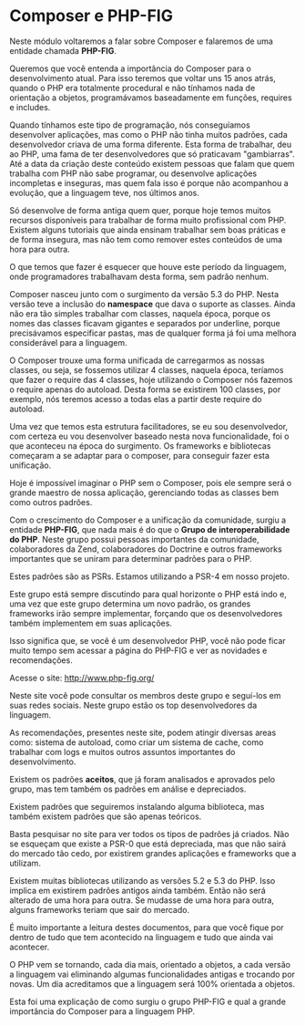 # Composer e PHP-FIG

Neste módulo voltaremos a falar sobre Composer e falaremos de uma entidade chamada **PHP-FIG**.

Queremos que você entenda a importância do Composer para o desenvolvimento atual. Para isso teremos que voltar uns 15 anos atrás, quando o PHP era totalmente procedural e não tínhamos nada de orientação a objetos, programávamos baseadamente em funções, requires e includes.

Quando tínhamos este tipo de programação, nós conseguíamos desenvolver aplicações, mas como o PHP não tinha muitos padrões, cada desenvolvedor criava de uma forma diferente. Esta forma de trabalhar, deu ao PHP, uma fama de ter desenvolvedores que só praticavam "gambiarras". Até a data da criação deste conteúdo existem pessoas que falam que quem trabalha com PHP não sabe programar, ou desenvolve aplicações incompletas e inseguras, mas quem fala isso é porque não acompanhou a evolução, que a linguagem teve, nos últimos anos.

Só desenvolve de forma antiga quem quer, porque hoje temos muitos recursos disponíveis para trabalhar de forma muito profissional com PHP. Existem alguns tutoriais que ainda ensinam trabalhar sem boas práticas e de forma insegura, mas não tem como remover estes conteúdos de uma hora para outra.

O que temos que fazer é esquecer que houve este período da linguagem, onde programadores trabalhavam desta forma, sem padrão nenhum.

Composer nasceu junto com o surgimento da versão 5.3 do PHP. Nesta versão teve a inclusão do **namespace** que dava o suporte as classes. Ainda não era tão simples trabalhar com classes, naquela época, porque os nomes das classes ficavam gigantes e separados por underline, porque precisávamos especificar pastas, mas de qualquer forma já foi uma melhora considerável para a linguagem.

O Composer trouxe uma forma unificada de carregarmos as nossas classes, ou seja, se fossemos utilizar 4 classes, naquela época, teríamos que fazer o require das 4 classes, hoje utilizando o Composer nós fazemos o require apenas do autoload. Desta forma se existirem 100 classes, por exemplo, nós teremos acesso a todas elas a partir deste require do autoload.

Uma vez que temos esta estrutura facilitadores, se eu sou desenvolvedor, com certeza eu vou desenvolver baseado nesta nova funcionalidade, foi o que aconteceu na época do surgimento. Os frameworks e bibliotecas começaram a se adaptar para o composer, para conseguir fazer esta unificação.

Hoje é impossível imaginar o PHP sem o Composer, pois ele sempre será o grande maestro de nossa aplicação, gerenciando todas as classes bem como outros padrões.

Com o crescimento do Composer e a unificação da comunidade, surgiu a entidade **PHP-FIG**, que nada mais é do que o **Grupo de interoperabilidade do PHP**. Neste grupo possui pessoas importantes da comunidade, colaboradores da Zend, colaboradores do Doctrine e outros frameworks importantes que se uniram para determinar padrões para o PHP.

Estes padrões são as PSRs. Estamos utilizando a PSR-4 em nosso projeto.

Este grupo está sempre discutindo para qual horizonte o PHP está indo e, uma vez que este grupo determina um novo padrão, os grandes frameworks irão sempre implementar, forçando que os desenvolvedores também implementem em suas aplicações.

Isso significa que, se você é um desenvolvedor PHP, você não pode ficar muito tempo sem acessar a página do PHP-FIG e ver as novidades e recomendações.

Acesse o site: <http://www.php-fig.org/>

Neste site você pode consultar os membros deste grupo e seguí-los em suas redes sociais. Neste grupo estão os top desenvolvedores da linguagem.

As recomendações, presentes neste site, podem atingir diversas areas como: sistema de autoload, como criar um sistema de cache, como trabalhar com logs e muitos outros assuntos importantes do desenvolvimento.

Existem os padrões **aceitos**, que já foram analisados e aprovados pelo grupo, mas tem também os padrões em análise e depreciados.

Existem padrões que seguiremos instalando alguma biblioteca, mas também existem padrões que são apenas teóricos.

Basta pesquisar no site para ver todos os tipos de padrões já criados. Não se esqueçam que existe a PSR-0 que está depreciada, mas que não sairá do mercado tão cedo, por existirem grandes aplicações e frameworks que a utilizam.

Existem muitas bibliotecas utilizando as versões 5.2 e 5.3 do PHP. Isso implica em existirem padrões antigos ainda também. Então não será alterado de uma hora para outra. Se mudasse de uma hora para outra, alguns frameworks teriam que sair do mercado.

É muito importante a leitura destes documentos, para que você fique por dentro de tudo que tem acontecido na linguagem e tudo que ainda vai acontecer.

O PHP vem se tornando, cada dia mais, orientado a objetos, a cada versão a linguagem vai eliminando algumas funcionalidades antigas e trocando por novas. Um dia acreditamos que a linguagem será 100% orientada a objetos.

Esta foi uma explicação de como surgiu o grupo PHP-FIG e qual a grande importância do Composer para a linguagem PHP.